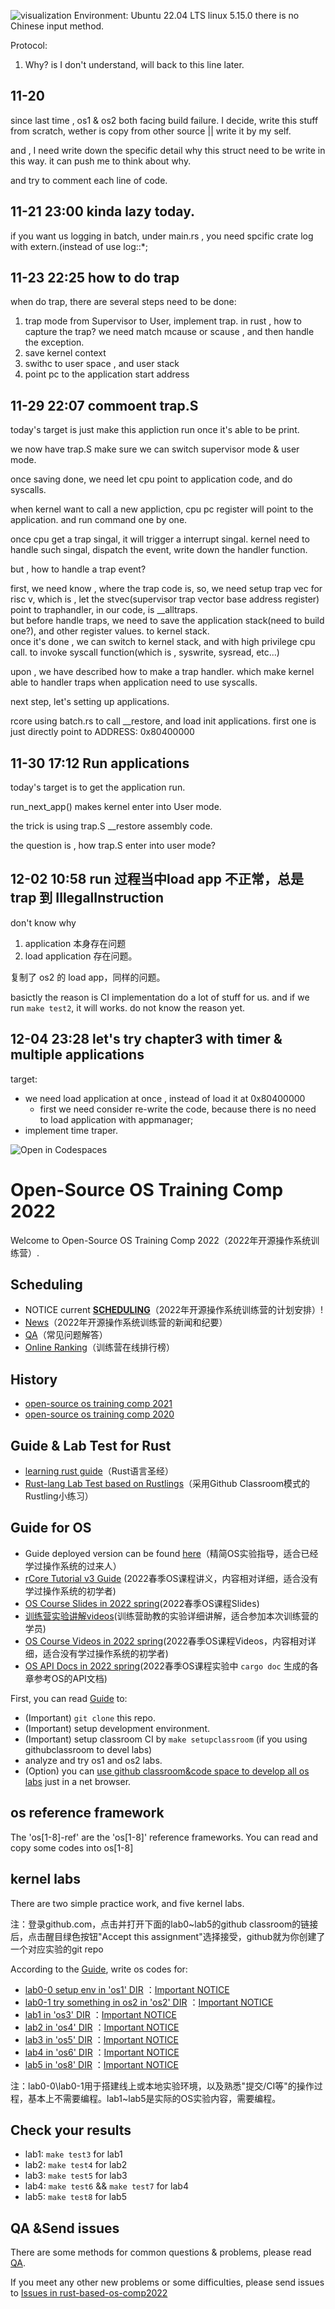 ![visualization](./os/img/kernel_visualize.png)
Environment: Ubuntu 22.04 LTS linux 5.15.0 there is no Chinese input method.

Protocol:
1. Why? is I don't understand, will back to this line later.

## 11-20

since last time , os1 & os2 both facing build failure.
I decide, write this stuff from scratch, wether is copy from other source || write it by my self.

and , I need write down the specific detail why this struct need to be write in this way.
it can push me to think about why.

and try to comment each line of code.


## 11-21 23:00 kinda lazy today.

if you want us logging in batch, under main.rs , you need spcific crate log with extern.(instead of use log::*;


## 11-23 22:25 how to do trap

when do trap, there are several steps need to be done:
1. trap mode from Supervisor to User, implement trap.
   in rust , how to capture the trap? we need match mcause or scause , and then handle the exception.
2. save kernel context
3. swithc to user space , and user stack
4. point pc to the application start address


## 11-29 22:07 commoent trap.S

today's target is just make this appliction run once it's able to be print.  

we now have trap.S make sure we can switch supervisor mode & user mode.  

once saving done, we need let cpu point to application code, and do syscalls.  

when kernel want to call a new appliction, cpu pc register will point to the application. and run command one by one.  

once cpu get a trap singal, it will trigger a interrupt singal. kernel need to handle such singal, dispatch the event, write down the handler function.  

but , how to handle a trap event?  

first, we need know , where the trap code is, so, we need setup trap vec for risc v, which is , let the stvec(supervisor trap vector base address register) point to traphandler, in our code, is __alltraps.  
but before handle traps, we need to save the application stack(need to build one?), and other register values. to kernel stack.  
once it's done , we can switch to kernel stack, and with high privilege cpu call. to invoke syscall function(which is , syswrite, sysread, etc...)

upon , we have described how to make a trap handler. which make kernel able to handler traps when application need to use syscalls.  

next step, let's setting up applications.  

rcore using batch.rs to call __restore, and load init applications. first one is just directly point to ADDRESS: 0x80400000  


## 11-30 17:12 Run applications

today's target is to get the application run.  

run\_next\_app() makes kernel enter into User mode.  

the trick is using trap.S __restore assembly code.  

the question is , how trap.S enter into user mode?  



## 12-02 10:58 run 过程当中load app 不正常，总是 trap 到 IllegalInstruction

don't know why  
1. application 本身存在问题
2. load application  存在问题。

复制了 os2 的 load app，同样的问题。  

basictly the reason is CI implementation do a lot of stuff for us. and if we run `make test2`, it will works. do not know the reason yet.  

## 12-04 23:28  let's try chapter3 with timer & multiple applications

target:  
- we need load application at once , instead of load it at 0x80400000
  - first we need consider re-write the code, because there is no need to load application with appmanager;  
- implement time traper.



![Open in Codespaces](https://classroom.github.com/assets/open-in-codespaces-abfff4d4e15f9e1bd8274d9a39a0befe03a0632bb0f153d0ec72ff541cedbe34.svg)
# Open-Source OS Training Comp 2022

Welcome to Open-Source OS Training Comp 2022（2022年开源操作系统训练营）.
## Scheduling
- NOTICE current [**SCHEDULING**](./scheduling.md)（2022年开源操作系统训练营的计划安排）!
- [News](./news.md)（2022年开源操作系统训练营的新闻和纪要）
- [QA](./QA.md)（常见问题解答）
- [Online Ranking](https://os2edu.cn/grading/)（训练营在线排行榜）
## History
- [open-source  os training comp 2021](https://github.com/rcore-os/rCore/wiki/os-tutorial-summer-of-code-2021)
- [open-source  os training  comp 2020](https://github.com/rcore-os/rCore/wiki/os-tutorial-summer-of-code-2020)

## Guide & Lab Test for Rust
- [learning rust guide](https://course.rs/)（Rust语言圣经）
- [Rust-lang Lab Test based on Rustlings](https://classroom.github.com/a/YTNg1dEH)（采用Github Classroom模式的Rustling小练习）
## Guide for OS
- Guide deployed version can be found [here](https://learningos.github.io/rust-based-os-comp2022/)（精简OS实验指导，适合已经学过操作系统的过来人）
- [rCore Tutorial v3 Guide](https://rcore-os.github.io/rCore-Tutorial-Book-v3/) (2022春季OS课程讲义，内容相对详细，适合没有学过操作系统的初学者)
- [OS Course Slides in 2022 spring](https://learningos.github.io/os-lectures/)(2022春季OS课程Slides)
- [训练营实验讲解videos](./relatedinfo.md#训练营rcore-tutorial和rustlings视频讲解)(训练营助教的实验详细讲解，适合参加本次训练营的学员)
- [OS Course Videos in 2022 spring](./relatedinfo.md)(2022春季OS课程Videos，内容相对详细，适合没有学过操作系统的初学者)
- [OS API Docs in 2022 spring](./relatedinfo.md)(2022春季OS课程实验中 ``cargo doc`` 生成的各章参考OS的API文档)
 
First, you can read [Guide](https://learningos.github.io/rust-based-os-comp2022/) to:
- (Important) `git clone` this repo.
- (Important) setup development environment.
- (Important) setup classroom CI by `make setupclassroom`  (if you using githubclassroom to devel labs)
- analyze and try os1 and os2 labs.
- (Option) you can [use github classroom&code space to develop all os labs](https://learningos.github.io/rust-based-os-comp2022/chapter1/0intro.html#id4) just in a net browser.


## os reference framework
The 'os[1-8]-ref' are the 'os[1-8]'  reference frameworks.  You can read and copy some codes into os[1-8]

## kernel labs
There are two simple practice work, and five kernel labs.

注：登录github.com，点击并打开下面的lab0~lab5的github classroom的链接后，点击醒目绿色按钮"Accept this assignment"选择接受，github就为你创建了一个对应实验的git repo

According to the  [Guide](https://learningos.github.io/rust-based-os-comp2022/), write os codes for:
- [lab0-0 setup env in 'os1' DIR](https://classroom.github.com/a/hnoWuKGF) ：[Important NOTICE](https://learningos.github.io/rust-based-os-comp2022/chapter1/0intro.html#id4)
- [lab0-1 try something in os2 in 'os2' DIR](https://classroom.github.com/a/UEOvz4qO) ：[Important NOTICE](https://learningos.github.io/rust-based-os-comp2022/chapter2/0intro.html#id3)
- [lab1 in 'os3' DIR](https://classroom.github.com/a/s1v7GyJM) ：[Important NOTICE](https://learningos.github.io/rust-based-os-comp2022/chapter3/0intro.html#id3)
- [lab2 in 'os4' DIR](https://classroom.github.com/a/ghbB1wYX) ：[Important NOTICE](https://learningos.github.io/rust-based-os-comp2022/chapter4/0intro.html#id3)
- [lab3 in 'os5' DIR](https://classroom.github.com/a/RxB6h4-x) ：[Important NOTICE](https://learningos.github.io/rust-based-os-comp2022/chapter5/0intro.html#id3)
- [lab4 in 'os6' DIR](https://classroom.github.com/a/94eMW8zi) ：[Important NOTICE](https://learningos.github.io/rust-based-os-comp2022/chapter6/0intro.html#id3)
- [lab5 in 'os8' DIR](https://classroom.github.com/a/zqGJEPK-) ：[Important NOTICE](https://learningos.github.io/rust-based-os-comp2022/chapter8/0intro.html#id5)

注：lab0-0\lab0-1用于搭建线上或本地实验环境，以及熟悉"提交/CI等"的操作过程，基本上不需要编程。lab1~lab5是实际的OS实验内容，需要编程。
## Check your results
- lab1: `make test3` for lab1
- lab2: `make test4`  for lab2 
- lab3: `make test5`  for lab3
- lab4: `make test6`  &&  `make test7` for lab4 
- lab5: `make test8`  for lab5 

## QA &Send issues

There are some methods for common questions & problems, please read [QA](./QA.md).

If  you meet any other new problems or some difficulties, please send issues to [Issues in rust-based-os-comp2022](https://github.com/LearningOS/rust-based-os-comp2022/issues)
